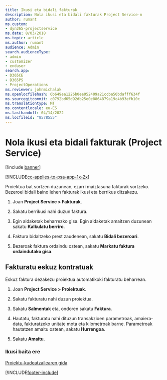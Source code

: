 ```yaml
---
title: Ikusi eta bidali fakturak
description: Nola ikusi eta bidali fakturak Project Service-n
author: rumant
ms.custom:
- dyn365-projectservice
ms.date: 8/03/2018
ms.topic: article
ms.author: rumant
audience: Admin
search.audienceType:
- admin
- customizer
- enduser
search.app:
- D365CE
- D365PS
- ProjectOperations
ms.reviewer: johnmichalak
ms.openlocfilehash: 6b649ea1226b0ee052409a21ccba50bdafff634f
ms.sourcegitcommit: c0792bd65d92db25e0e8864879a19c4b93efb10c
ms.translationtype: MT
ms.contentlocale: eu-ES
ms.lasthandoff: 04/14/2022
ms.locfileid: "8578555"
---
```

# <a name="view-and-send-invoices-project-service"></a>Nola ikusi eta bidali fakturak (Project Service)

[!include [banner](../includes/psa-now-project-operations.md)]

[!INCLUDE[cc-applies-to-psa-app-1x-2x](../includes/cc-applies-to-psa-app-1x-2x.md)]

Proiektua bat sortzen duzunean, ezarri maiztasuna fakturak sortzeko. Bezeroei bidali baino lehen fakturak ikusi eta berrikus ditzakezu.  
  
1.  Joan **Project Service > Fakturak**.  
  
2.  Sakatu berrikusi nahi duzun faktura.  
  
3.  Egin aldaketak beharrezko gisa. Egin aldaketak amaitzen duzunean sakatu **Kalkulatu berriro**.  
  
4.  Faktura bidaltzeko prest zaudenean, sakatu **Bidali bezeroari**.  
  
5.  Bezeroak faktura ordaindu ostean, sakatu **Markatu faktura ordaindutako gisa**.  
  
## <a name="manually-invoice-a-contract"></a>Fakturatu eskuz kontratuak  
 Eskuz faktura dezakezu proiektua automatikoki fakturatu beharrean.  
  
1.  Joan **Project Service > Proiektuak**.  
  
2.  Sakatu fakturatu nahi duzun proiektua.  
  
3.  Sakatu **Salmentak** eta, ondoren sakatu **Faktura**.  
  
4.  Hautatu, fakturatu nahi dituzun transakzioen parametroak, amaiera-data, fakturatzeko unitate mota eta kilometroak barne. Parametroak hautatzen amaitu ostean, sakatu **Hurrengoa**.  
  
5.  Sakatu **Amaitu**.  
  
### <a name="see-also"></a>Ikusi baita ere  
 [Proiektu-kudeatzailearen gida](../psa/project-manager-guide.md)


[!INCLUDE[footer-include](../includes/footer-banner.md)]
